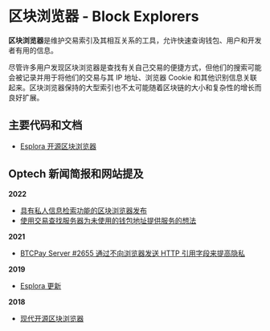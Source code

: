 # 区块浏览器 - Block Explorers

**区块浏览器**是维护交易索引及其相互关系的工具，允许快速查询钱包、用户和开发者有用的信息。

尽管许多用户发现区块浏览器是查找有关自己交易的便捷方式，但他们的搜索可能会被记录并用于将他们的交易与其 IP 地址、浏览器 Cookie 和其他识别信息关联起来。区块浏览器保持的大型索引也不太可能随着区块链的大小和复杂性的增长而良好扩展。

## 主要代码和文档

* [Esplora 开源区块浏览器](https://github.com/Blockstream/esplora)

## Optech 新闻简报和网站提及

**2022**

* [具有私人信息检索功能的区块浏览器发布](https://bitcoinops.org/en/newsletters/2022/10/19/#address-explorer-spiral-launches)
* [使用交易查找服务器为未使用的钱包地址提供服务的想法](https://bitcoinops.org/en/newsletters/2022/10/12/#recommendations-for-unique-address-servers)

**2021**

* [BTCPay Server #2655 通过不向浏览器发送 HTTP 引用字段来提高隐私](https://bitcoinops.org/en/newsletters/2021/07/14/#btcpay-server-2655)

**2019**

* [Esplora 更新](https://bitcoinops.org/en/newsletters/2019/03/19/#esplora-updated)

**2018**

* [现代开源区块浏览器](https://bitcoinops.org/en/newsletters/2018/12/11/#modern-block-explorer-open-sourced)
